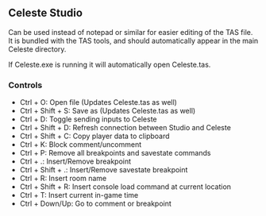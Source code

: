 ## Celeste Studio
Can be used instead of notepad or similar for easier editing of the TAS file. It is bundled with the TAS tools, and should automatically appear in the main Celeste directory.

If Celeste.exe is running it will automatically open Celeste.tas.

### Controls
- Ctrl + O: Open file (Updates Celeste.tas as well)
- Ctrl + Shift + S: Save as (Updates Celeste.tas as well)
- Ctrl + D: Toggle sending inputs to Celeste
- Ctrl + Shift + D: Refresh connection between Studio and Celeste
- Ctrl + Shift + C: Copy player data to clipboard
- Ctrl + K: Block comment/uncomment
- Ctrl + P: Remove all breakpoints and savestate commands
- Ctrl + .: Insert/Remove breakpoint
- Ctrl + Shift + .: Insert/Remove savestate breakpoint
- Ctrl + R: Insert room name
- Ctrl + Shift + R: Insert console load command at current location
- Ctrl + T: Insert current in-game time
- Ctrl + Down/Up: Go to comment or breakpoint
